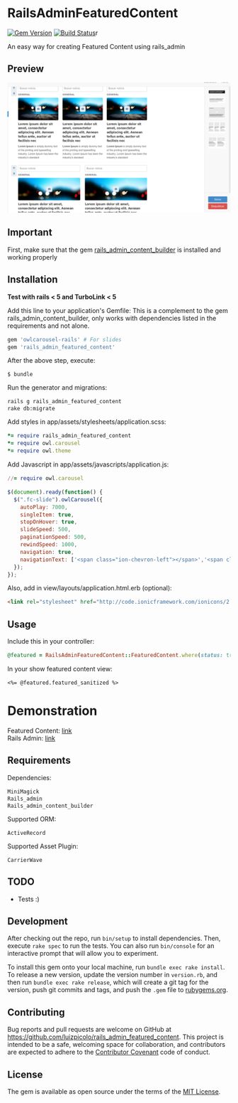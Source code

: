 # RailsAdminFeaturedContent

[![Gem Version](https://badge.fury.io/rb/rails_admin_content_builder.svg)](https://badge.fury.io/rb/rails_admin_content_builder)
[![Build Status](https://travis-ci.org/luizpicolo/rails_admin_featured_content.svg?branch=master)](https://travis-ci.org/luizpicolo/rails_admin_featured_content)r

An easy way for creating Featured Content using rails_admin

## Preview

![preview](https://raw.githubusercontent.com/luizpicolo/rails_admin_featured_content/master/screenshots/image-1.png)

## Important

First, make sure that the gem [rails_admin_content_builder](https://github.com/luizpicolo/rails_admin_content_builder) is installed and working properly

## Installation

**Test with rails < 5 and TurboLink < 5**

Add this line to your application's Gemfile:
This is a complement to the gem rails_admin_content_builder, only works with dependencies listed in the requirements and not alone.

```ruby
gem 'owlcarousel-rails' # For slides
gem 'rails_admin_featured_content'
```

After the above step, execute:

    $ bundle

Run the generator and migrations:

    rails g rails_admin_featured_content
    rake db:migrate

Add styles in app/assets/stylesheets/application.scss:

```ruby
*= require rails_admin_featured_content
*= require owl.carousel
*= require owl.theme
```

Add Javascript in app/assets/javascripts/application.js:

```ruby
//= require owl.carousel
```

```javascript
$(document).ready(function() {
  $(".fc-slide").owlCarousel({
    autoPlay: 7000,
    singleItem: true,
    stopOnHover: true,
    slideSpeed: 500,
    paginationSpeed: 500,
    rewindSpeed: 1000,
    navigation: true,
    navigationText: ['<span class="ion-chevron-left"></span>','<span class="ion-chevron-right"></span>']
  });
});

```

Also, add in view/layouts/application.html.erb (optional):

```html
<link rel="stylesheet" href="http://code.ionicframework.com/ionicons/2.0.1/css/ionicons.min.css" media="all">
```

## Usage

Include this in your controller:

```ruby
@featured = RailsAdminFeaturedContent::FeaturedContent.where(status: true).first
```

In your show featured content view:

```
<%= @featured.featured_sanitized %>
```

# Demonstration

Featured Content:
[link](https://example-cb-fc.herokuapp.com/)    
Rails Admin:
[link](https://example-cb-fc.herokuapp.com/admin/rails_admin_featured_content~featured_content/1/featured_content)

## Requirements

Dependencies:

    MiniMagick
    Rails_admin
    Rails_admin_content_builder

Supported ORM:

    ActiveRecord

Supported Asset Plugin:

    CarrierWave

## TODO

 - Tests :)

## Development

After checking out the repo, run `bin/setup` to install dependencies. Then, execute `rake spec` to run the tests. You can also run `bin/console` for an interactive prompt that will allow you to experiment.

To install this gem onto your local machine, run `bundle exec rake install`. To release a new version, update the version number in `version.rb`, and then run `bundle exec rake release`, which will create a git tag for the version, push git commits and tags, and push the `.gem` file to [rubygems.org](https://rubygems.org).

## Contributing

Bug reports and pull requests are welcome on GitHub at https://github.com/luizpicolo/rails_admin_featured_content. This project is intended to be a safe, welcoming space for collaboration, and contributors are expected to adhere to the [Contributor Covenant](http://contributor-covenant.org) code of conduct.

## License

The gem is available as open source under the terms of the [MIT License](http://opensource.org/licenses/MIT).

